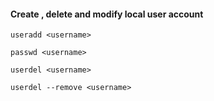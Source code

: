 #### Create , delete and modify local user account

`
useradd <username> 
`

`passwd <username>
`

`
userdel <username>
`

`
userdel --remove <username> 
`
